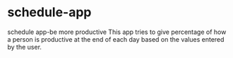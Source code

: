 # schedule-app
schedule app-be more productive
This app tries to give  percentage of how a person is productive at the end of each day based on the values entered by the user.
